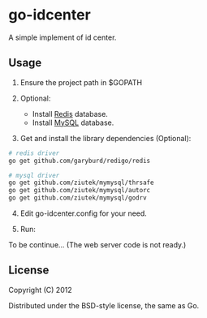 go-idcenter
===========

A simple implement of id center.

## Usage

1.  Ensure the project path in $GOPATH

2.  Optional: 
    - Install [Redis](http://redis.io/) database.
    - Install [MySQL](http://www.mysql.com) database.

3.  Get and install the library dependencies (Optional): 

```bash
# redis driver
go get github.com/garyburd/redigo/redis

# mysql driver
go get github.com/ziutek/mymysql/thrsafe
go get github.com/ziutek/mymysql/autorc
go get github.com/ziutek/mymysql/godrv
```
4.  Edit go-idcenter.config for your need.

5.  Run:

To be continue... (The web server code is not ready.)

## License
 
Copyright (C) 2012

Distributed under the BSD-style license, the same as Go.
